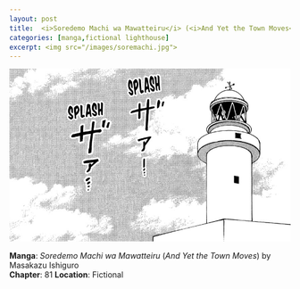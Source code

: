 ```yaml
---
layout: post
title:  <i>Soredemo Machi wa Mawatteiru</i> (<i>And Yet the Town Moves</i>) - Masakazu Ishiguro
categories: [manga,fictional lighthouse]
excerpt: <img src="/images/soremachi.jpg">
---
```


<img src="/images/soremachi.jpg">

__Manga__: _Soredemo Machi wa Mawatteiru_ (_And Yet the Town Moves_) by Masakazu Ishiguro<br>
__Chapter__: 81
__Location__: Fictional<br>
<br>
<br>